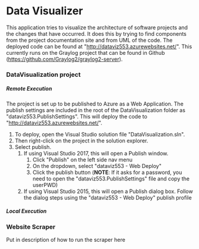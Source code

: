 # Data Visualizer
This application tries to visualize the architecture of software projects and the changes that have occurred. It does this by trying to find components from the project documentation site and from UML of the code. The deployed code can be found at  "http://dataviz553.azurewebsites.net/". This currently runs on the Graylog project that can be found in Github (https://github.com/Graylog2/graylog2-server).

### DataVisualization project

##### Remote Execution
The project is set up to be published to Azure as a Web Application.
The publish settings are included in the root of the DataVisualization folder as "dataviz553.PublishSettings".
This will deploy the code to "http://dataviz553.azurewebsites.net/".

1. To deploy, open the Visual Studio solution file "DataVisualization.sln".
1. Then right-click on the project in the solution explorer.
1. Select publish.
    1. If using Visual Studio 2017, this will open a Publish window.
        1. Click "Publish" on the left side nav menu
        1. On the dropdown, select "dataviz553 - Web Deploy"
        1. Click the publish button (**NOTE**: If it asks for a password, you need to open the "dataviz553.PublishSettings" file and copy the userPWD)
    1. If using Visual Studio 2015, this will open a Publish dialog box. Follow the dialog steps using the "dataviz553 - Web Deploy" publish profile

##### Local Execution


### Website Scraper
Put in description of how to run the scraper here
